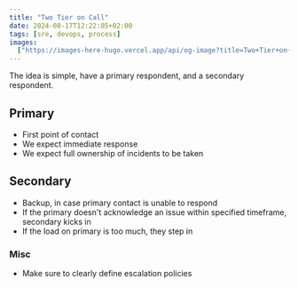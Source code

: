 ```yaml
---
title: "Two Tier on Call"
date: 2024-08-17T12:22:05+02:00
tags: [sre, devops, process]
images:
  ["https://images-here-hugo.vercel.app/api/og-image?title=Two+Tier+on+Call"]
---
```


The idea is simple, have a primary respondent, and a secondary respondent.

## Primary

- First point of contact
- We expect immediate response
- We expect full ownership of incidents to be taken

## Secondary

- Backup, in case primary contact is unable to respond
- If the primary doesn't acknowledge an issue within specified timeframe, secondary kicks in
- If the load on primary is too much, they step in

### Misc

- Make sure to clearly define escalation policies
